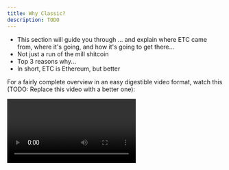 ```yaml
---
title: Why Classic?
description: TODO
---
```


- This section will guide you through ... and explain where ETC came from, where it's going, and how it's going to get there...
- Not just a run of the mill shitcoin
- Top 3 reasons why...
- In short, ETC is Ethereum, but better

For a fairly complete overview in an easy digestible video format, watch this (TODO: Replace this video with a better one):

<Video name="Hi" youtube="5_WGgiumARc" />

Or, continue reading the next section for a guided tour of what makes ETC a classic...
